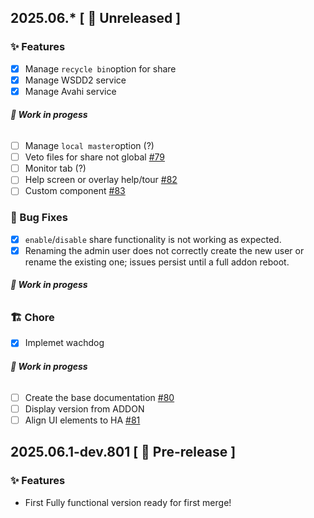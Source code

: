 ## 2025.06.* [ 🚧 Unreleased ]

###  ✨ Features
- [X] Manage `recycle bin`option for share
- [X] Manage WSDD2 service
- [X] Manage Avahi service
###### __🚧 Work in progess__
- [ ] Manage `local master`option (?)
- [ ] Veto files for share not global [#79](https://github.com/dianlight/srat/issues/79)
- [ ] Monitor tab (?)
- [ ] Help screen or overlay help/tour [#82](https://github.com/dianlight/srat/issues/82)
- [ ] Custom component [#83](https://github.com/dianlight/srat/issues/83)

###  🐛 Bug Fixes
- [X] `enable`/`disable` share functionality is not working as expected.
- [X] Renaming the admin user does not correctly create the new user or rename the existing one; issues persist until a full addon reboot.
###### __🚧 Work in progess__

 
### 🏗 Chore
- [X] Implemet wachdog
###### __🚧 Work in progess__
- [ ] Create the base documentation [#80](https://github.com/dianlight/srat/issues/80)
- [ ] Display version from ADDON
- [ ] Align UI elements to HA [#81](https://github.com/dianlight/srat/issues/81)

## 2025.06.1-dev.801 [ 🧪 Pre-release ]

###  ✨ Features
- First Fully functional version ready for first merge!
